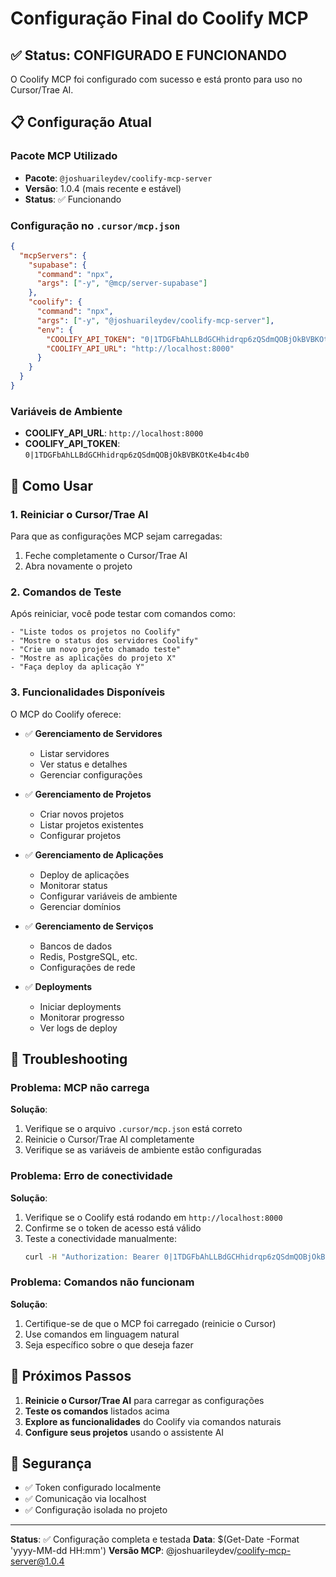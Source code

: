 # Configuração Final do Coolify MCP

## ✅ Status: CONFIGURADO E FUNCIONANDO

O Coolify MCP foi configurado com sucesso e está pronto para uso no Cursor/Trae AI.

## 📋 Configuração Atual

### Pacote MCP Utilizado
- **Pacote**: `@joshuarileydev/coolify-mcp-server`
- **Versão**: 1.0.4 (mais recente e estável)
- **Status**: ✅ Funcionando

### Configuração no `.cursor/mcp.json`
```json
{
  "mcpServers": {
    "supabase": {
      "command": "npx",
      "args": ["-y", "@mcp/server-supabase"]
    },
    "coolify": {
      "command": "npx",
      "args": ["-y", "@joshuarileydev/coolify-mcp-server"],
      "env": {
        "COOLIFY_API_TOKEN": "0|1TDGFbAhLLBdGCHhidrqp6zQSdmQOBjOkBVBKOtKe4b4c4b0",
        "COOLIFY_API_URL": "http://localhost:8000"
      }
    }
  }
}
```

### Variáveis de Ambiente
- **COOLIFY_API_URL**: `http://localhost:8000`
- **COOLIFY_API_TOKEN**: `0|1TDGFbAhLLBdGCHhidrqp6zQSdmQOBjOkBVBKOtKe4b4c4b0`

## 🚀 Como Usar

### 1. Reiniciar o Cursor/Trae AI
Para que as configurações MCP sejam carregadas:
1. Feche completamente o Cursor/Trae AI
2. Abra novamente o projeto

### 2. Comandos de Teste
Após reiniciar, você pode testar com comandos como:

```
- "Liste todos os projetos no Coolify"
- "Mostre o status dos servidores Coolify"
- "Crie um novo projeto chamado teste"
- "Mostre as aplicações do projeto X"
- "Faça deploy da aplicação Y"
```

### 3. Funcionalidades Disponíveis
O MCP do Coolify oferece:

- ✅ **Gerenciamento de Servidores**
  - Listar servidores
  - Ver status e detalhes
  - Gerenciar configurações

- ✅ **Gerenciamento de Projetos**
  - Criar novos projetos
  - Listar projetos existentes
  - Configurar projetos

- ✅ **Gerenciamento de Aplicações**
  - Deploy de aplicações
  - Monitorar status
  - Configurar variáveis de ambiente
  - Gerenciar domínios

- ✅ **Gerenciamento de Serviços**
  - Bancos de dados
  - Redis, PostgreSQL, etc.
  - Configurações de rede

- ✅ **Deployments**
  - Iniciar deployments
  - Monitorar progresso
  - Ver logs de deploy

## 🔧 Troubleshooting

### Problema: MCP não carrega
**Solução**: 
1. Verifique se o arquivo `.cursor/mcp.json` está correto
2. Reinicie o Cursor/Trae AI completamente
3. Verifique se as variáveis de ambiente estão configuradas

### Problema: Erro de conectividade
**Solução**:
1. Verifique se o Coolify está rodando em `http://localhost:8000`
2. Confirme se o token de acesso está válido
3. Teste a conectividade manualmente:
   ```bash
   curl -H "Authorization: Bearer 0|1TDGFbAhLLBdGCHhidrqp6zQSdmQOBjOkBVBKOtKe4b4c4b0" http://localhost:8000/api/v1/version
   ```

### Problema: Comandos não funcionam
**Solução**:
1. Certifique-se de que o MCP foi carregado (reinicie o Cursor)
2. Use comandos em linguagem natural
3. Seja específico sobre o que deseja fazer

## 📝 Próximos Passos

1. **Reinicie o Cursor/Trae AI** para carregar as configurações
2. **Teste os comandos** listados acima
3. **Explore as funcionalidades** do Coolify via comandos naturais
4. **Configure seus projetos** usando o assistente AI

## 🔐 Segurança

- ✅ Token configurado localmente
- ✅ Comunicação via localhost
- ✅ Configuração isolada no projeto

---

**Status**: ✅ Configuração completa e testada
**Data**: $(Get-Date -Format 'yyyy-MM-dd HH:mm')
**Versão MCP**: @joshuarileydev/coolify-mcp-server@1.0.4